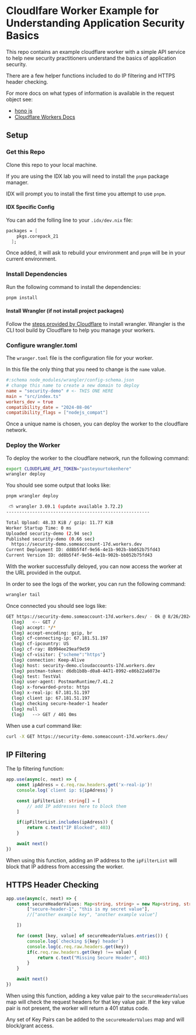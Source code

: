 # Cloudlfare Worker Example for Understanding Application Security Basics

This repo contains an example cloudflare worker with a simple API service to help
new security practitioners understand the basics of application security.

There are a few helper functions included to do IP filtering and HTTPS header checking.

For more docs on what types of information is available in the request object see:

- [hono js](https://hono.dev/docs/api/context)
- [Cloudflare Workers Docs](https://developers.cloudflare.com/workers/)

## Setup

### Get this Repo

Clone this repo to your local machine.

If you are using the IDX lab you will need to install the `pnpm` package manager.

IDX will prompt you to install the first time you attempt to use `pnpm`.

#### IDX Specific Config

You can add the folling line to your `.idx/dev.nix` file:

```nix
packages = [
    pkgs.corepack_21
  ];
```

Once added, it will ask to rebuild your environment and `pnpm`
will be in your current environment.

### Install Dependencies

Run the following command to install the dependencies:

```bash
pnpm install
```

#### Install Wrangler (if not install project packages)

Follow the [steps provided by Cloudflare](https://developers.cloudflare.com/workers/wrangler/install-and-update/) to install wrangler. Wrangler is the CLI tool
build by Cloudflare to help you manage your workers.

### Configure wrangler.toml

The `wranger.toml` file is the configuration file for your worker.

In this file the only thing that you need to change is the `name` value.

```toml
#:schema node_modules/wrangler/config-schema.json
# change this name to create a new domain to deploy
name = "security-demo" # <- THIS ONE HERE
main = "src/index.ts"
workers_dev = true
compatibility_date = "2024-08-06"
compatibility_flags = ["nodejs_compat"]
```

Once a unique name is chosen, you can deploy the worker to the cloudflare network.

### Deploy the Worker

To deploy the worker to the cloudflare network, run the following command:

```bash
export CLOUDFLARE_API_TOKEN="pasteyourtokenhere"
wrangler deploy
```

You should see some output that looks like:

```bash
pnpm wrangler deploy

 ⛅️ wrangler 3.69.1 (update available 3.72.2)
-------------------------------------------------------

Total Upload: 48.33 KiB / gzip: 11.77 KiB
Worker Startup Time: 0 ms
Uploaded security-demo (2.94 sec)
Published security-demo (0.66 sec)
  https://security-demo.someacccount-17d.workers.dev
Current Deployment ID: dd8b5f4f-9e56-4e1b-902b-bb052b75fd43
Current Version ID: dd8b5f4f-9e56-4e1b-902b-bb052b75fd43

```

With the worker successfully deloyed, you can now access the worker at the URL provided in the output.

In order to see the logs of the worker, you can run the following command:

```bash
wrangler tail
```

Once connected you should see logs like:

```bash
GET https://security-demo.someaccount-17d.workers.dev/ - Ok @ 8/26/2024, 9:27:16 PM
  (log)   <-- GET /
  (log) accept: */*
  (log) accept-encoding: gzip, br
  (log) cf-connecting-ip: 67.181.51.197
  (log) cf-ipcountry: US
  (log) cf-ray: 8b994ee29eaf9e59
  (log) cf-visitor: {"scheme":"https"}
  (log) connection: Keep-Alive
  (log) host: security-demo.cloudaccounts-17d.workers.dev
  (log) postman-token: d6db1b8b-d0a8-4471-8992-e86b22a6073e
  (log) test: TestVal
  (log) user-agent: PostmanRuntime/7.41.2
  (log) x-forwarded-proto: https
  (log) x-real-ip: 67.181.51.197
  (log) client ip: 67.181.51.197
  (log) checking secure-header-1 header
  (log) null
  (log)   --> GET / 401 0ms
```

When use a curl command like:

```bash
curl -X GET https://security-demo.someaccount-17d.workers.dev/
```

## IP Filtering

The Ip filtering function:

```typescript
app.use(async(c, next) => {
	const ipAdress = c.req.raw.headers.get('x-real-ip')!
	console.log(`client ip: ${ipAdress}`)

	const ipFilterList: string[] = [
		// add IP addresses here to block them
	]

	if(ipFilterList.includes(ipAdress)) {
		return c.text("IP Blocked", 403)
	}

	await next()
})
```

When using this function, adding an IP address to the `ipFilterList` will block that IP address from accessing the worker.

## HTTPS Header Checking

```typescript
app.use(async(c, next) => {
	const secureHeaderValues: Map<string, string> = new Map<string, string>([
		["secure-header-1", "this is my secret value"],
		//["another example key", "another example value"]

	])

	for (const [key, value] of secureHeaderValues.entries()) {
		console.log(`checking ${key} header`)
		console.log(c.req.raw.headers.get(key))
		if(c.req.raw.headers.get(key) !== value) {
			return c.text("Missing Secure Header", 401)
		}
	}

	await next()
})
```

When using this function, adding a key value pair to the `secureHeaderValues` map will check the request headers for that key value pair. If the key value pair is not present, the worker will return a 401 status code.

Any set of Key Pairs can be added to the `secureHeaderValues` map and will block/grant access.
